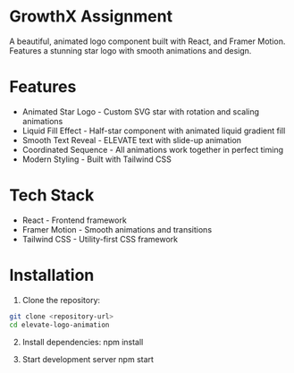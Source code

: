 # GrowthX Assignment

A beautiful, animated logo component built with React, and Framer Motion. Features a stunning star logo with smooth animations and design.

# Features

- Animated Star Logo - Custom SVG star with rotation and scaling animations
- Liquid Fill Effect - Half-star component with animated liquid gradient fill
- Smooth Text Reveal - ELEVATE text with slide-up animation
- Coordinated Sequence - All animations work together in perfect timing
- Modern Styling - Built with Tailwind CSS

# Tech Stack

- React - Frontend framework
- Framer Motion - Smooth animations and transitions
- Tailwind CSS - Utility-first CSS framework

# Installation

1. Clone the repository:
```bash
git clone <repository-url>
cd elevate-logo-animation

```
2. Install dependencies:
npm install

3. Start development server
npm start